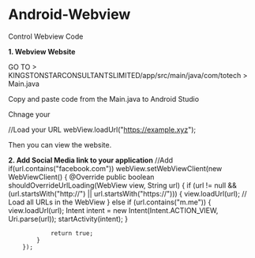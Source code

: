 # Android-Webview
Control Webview Code

**1. Webview Website**

GO TO > KINGSTONSTARCONSULTANTSLIMITED/app/src/main/java/com/totech > Main.java

Copy and paste code from the Main.java to Android Studio

Chnage your 

//Load your URL
        webView.loadUrl("https://example.xyz");

Then you can view the website.


**2. Add Social Media link to your application**
//Add if(url.contains("facebook.com"))
webView.setWebViewClient(new WebViewClient() {
            @Override
            public boolean shouldOverrideUrlLoading(WebView view, String url) {
                if (url != null && (url.startsWith("http://") || url.startsWith("https://"))) {
                    view.loadUrl(url); // Load all URLs in the WebView
                }
                else if (url.contains("m.me")) {
                    view.loadUrl(url);
                    Intent intent = new Intent(Intent.ACTION_VIEW, Uri.parse(url));
                    startActivity(intent);
                }

                return true;
            }
        });
